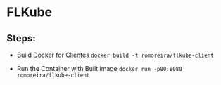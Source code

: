 # FLKube

## Steps:

* Build Docker for Clientes
`docker build -t romoreira/flkube-client`

* Run the Container with Built image
`docker run -p80:8080 romoreira/flkube-client`
